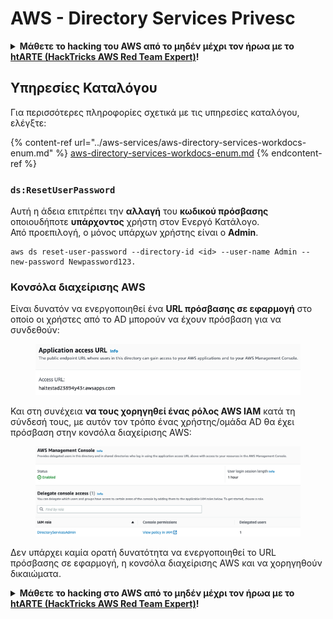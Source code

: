# AWS - Directory Services Privesc

<details>

<summary><strong>Μάθετε το hacking του AWS από το μηδέν μέχρι τον ήρωα με το</strong> <a href="https://training.hacktricks.xyz/courses/arte"><strong>htARTE (HackTricks AWS Red Team Expert)</strong></a><strong>!</strong></summary>

Άλλοι τρόποι για να υποστηρίξετε το HackTricks:

* Εάν θέλετε να δείτε την **εταιρεία σας να διαφημίζεται στο HackTricks** ή να **κατεβάσετε το HackTricks σε μορφή PDF** ελέγξτε τα [**ΣΧΕΔΙΑ ΣΥΝΔΡΟΜΗΣ**](https://github.com/sponsors/carlospolop)!
* Αποκτήστε το [**επίσημο PEASS & HackTricks swag**](https://peass.creator-spring.com)
* Ανακαλύψτε [**την Οικογένεια PEASS**](https://opensea.io/collection/the-peass-family), τη συλλογή μας από αποκλειστικά [**NFTs**](https://opensea.io/collection/the-peass-family)
* **Εγγραφείτε στην** 💬 [**ομάδα Discord**](https://discord.gg/hRep4RUj7f) ή στην [**ομάδα telegram**](https://t.me/peass) ή **ακολουθήστε** μας στο **Twitter** 🐦 [**@hacktricks\_live**](https://twitter.com/hacktricks\_live)**.**
* **Μοιραστείτε τα κόλπα σας για το hacking υποβάλλοντας PRs στα** [**HackTricks**](https://github.com/carlospolop/hacktricks) και [**HackTricks Cloud**](https://github.com/carlospolop/hacktricks-cloud) αποθετήρια του github.

</details>

## Υπηρεσίες Καταλόγου

Για περισσότερες πληροφορίες σχετικά με τις υπηρεσίες καταλόγου, ελέγξτε:

{% content-ref url="../aws-services/aws-directory-services-workdocs-enum.md" %}
[aws-directory-services-workdocs-enum.md](../aws-services/aws-directory-services-workdocs-enum.md)
{% endcontent-ref %}

### `ds:ResetUserPassword`

Αυτή η άδεια επιτρέπει την **αλλαγή** του **κωδικού πρόσβασης** οποιουδήποτε **υπάρχοντος** χρήστη στον Ενεργό Κατάλογο.\
Από προεπιλογή, ο μόνος υπάρχων χρήστης είναι ο **Admin**.

```
aws ds reset-user-password --directory-id <id> --user-name Admin --new-password Newpassword123.
```

### Κονσόλα διαχείρισης AWS

Είναι δυνατόν να ενεργοποιηθεί ένα **URL πρόσβασης σε εφαρμογή** στο οποίο οι χρήστες από το AD μπορούν να έχουν πρόσβαση για να συνδεθούν:

<figure><img src="../../../.gitbook/assets/image (16) (2).png" alt=""><figcaption></figcaption></figure>

Και στη συνέχεια **να τους χορηγηθεί ένας ρόλος AWS IAM** κατά τη σύνδεσή τους, με αυτόν τον τρόπο ένας χρήστης/ομάδα AD θα έχει πρόσβαση στην κονσόλα διαχείρισης AWS:

<figure><img src="../../../.gitbook/assets/image (17) (1).png" alt=""><figcaption></figcaption></figure>

Δεν υπάρχει καμία ορατή δυνατότητα να ενεργοποιηθεί το URL πρόσβασης σε εφαρμογή, η κονσόλα διαχείρισης AWS και να χορηγηθούν δικαιώματα.

<details>

<summary><strong>Μάθετε το hacking στο AWS από το μηδέν μέχρι τον ήρωα με το</strong> <a href="https://training.hacktricks.xyz/courses/arte"><strong>htARTE (HackTricks AWS Red Team Expert)</strong></a><strong>!</strong></summary>

Άλλοι τρόποι για να υποστηρίξετε το HackTricks:

* Εάν θέλετε να δείτε την **εταιρεία σας να διαφημίζεται στο HackTricks** ή να **κατεβάσετε το HackTricks σε μορφή PDF** ελέγξτε τα [**ΠΑΚΕΤΑ ΣΥΝΔΡΟΜΗΣ**](https://github.com/sponsors/carlospolop)!
* Αποκτήστε το [**επίσημο PEASS & HackTricks swag**](https://peass.creator-spring.com)
* Ανακαλύψτε [**The PEASS Family**](https://opensea.io/collection/the-peass-family), τη συλλογή μας από αποκλειστικά [**NFTs**](https://opensea.io/collection/the-peass-family)
* **Εγγραφείτε στη** 💬 [**ομάδα Discord**](https://discord.gg/hRep4RUj7f) ή στην [**ομάδα telegram**](https://t.me/peass) ή **ακολουθήστε** μας στο **Twitter** 🐦 [**@hacktricks\_live**](https://twitter.com/hacktricks\_live)**.**
* **Μοιραστείτε τα hacking tricks σας υποβάλλοντας PRs** στα αποθετήρια [**HackTricks**](https://github.com/carlospolop/hacktricks) και [**HackTricks Cloud**](https://github.com/carlospolop/hacktricks-cloud) στο github.

</details>
